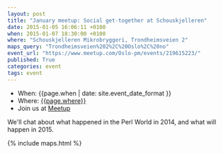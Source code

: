 ```yaml
---
layout: post
title: "January meetup: Social get-together at Schouskjelleren"
date: 2015-01-05 16:06:11 +0100
when: 2015-01-07 18:30:00 +0100
where: "Schouskjelleren Mikrobryggeri, Trondheimsveien 2"
maps_query: "Trondheimsveien%202%2C%20Oslo%2C%20no"
event_url: "https://www.meetup.com/Oslo-pm/events/219615223/"
published: True
categories: event
tags: event
---
```


* When: {{page.when | date: site.event_date_format }}
* Where: [{{page.where}}]({{site.maps_url}}{{page.maps_query}})
* Join us at [Meetup]({{page.event_url}})

We&#39;ll chat about what happened in the Perl World in 2014, and what will happen in 2015.

{% include maps.html %}